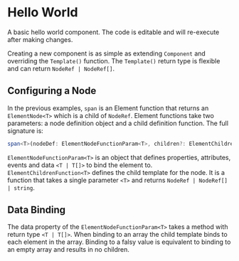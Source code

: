 # Hello World
A basic hello world component. The code is editable and will re-execute after making changes.

<script type="text/javascript" src="../scripts/docHelpers.js"></script>
<div class="example" id="helloWorld">
</div>
<script type="text/javascript">
    CreateSample("helloWorld");
</script>

Creating a new component is as simple as extending `Component` and overriding the `Template()` function. The `Template()` return type is flexible and can return `NodeRef | NodeRef[]`.

<div class="example" id="goodbyeWorld">
</div>
<script type="text/javascript">
    CreateSample("goodbyeWorld");
</script>

## Configuring a Node
In the previous examples, `span` is an Element function that returns an `ElementNode<T>` which is a child of `NodeRef`. Element functions take two parameters: a node definition object and a child definition function. The full signature is:
```typescript
span<T>(nodeDef: ElementNodeFunctionParam<T>, children?: ElementChildrenFunction<T>): ElementNode<T>
```
`ElementNodeFunctionParam<T>` is an object that defines properties, attributes, events and data `<T | T[]>` to bind the element to.  
`ElementChildrenFunction<T>` defines the child template for the node. It is a function that takes a single parameter `<T>` and returns `NodeRef | NodeRef[] | string`.

<div class="example" id="goodbyeWorldProps">
</div>
<script type="text/javascript">
    CreateSample("goodbyeWorldProps");
</script>

## Data Binding
The data property of the `ElementNodeFunctionParam<T>` takes a method with return type `<T | T[]>`. When binding to an array the child template binds to each element in the array. Binding to a falsy value is equivalent to binding to an empty array and results in no children.

<div class="example" id="goodbyeWorldData">
</div>
<script type="text/javascript">
    CreateSample("goodbyeWorldData");
</script> 
